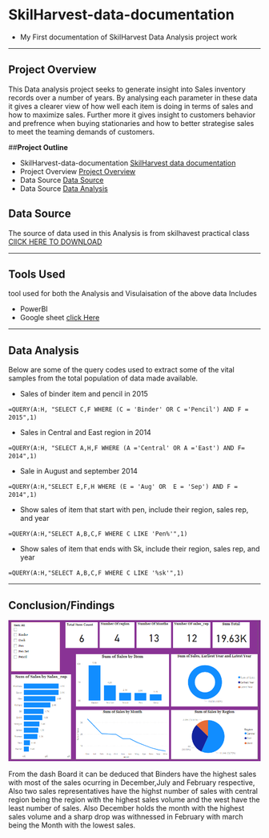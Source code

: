 # **SkilHarvest-data-documentation**
- My First documentation of SkilHarvest Data Analysis project work 

---
## Project Overview
This Data analysis project seeks to generate insight into Sales inventory records over a number of years. By analysing each parameter in these data it gives a clearer view of how well each item is doing in terms of sales and how to maximize sales. Further more it gives insight to customers behavior and prefrence when buying stationaries and how to better strategise sales to meet the teaming demands of customers.  


##**Project Outline**
- SkilHarvest-data-documentation [SkilHarvest data documentation](#skilharvest-data-documentation)
- Project Overview [Project Overview](#project-overview)
- Data Source [Data Source](#data-source)
- Data Source [Data Analysis](#data-analysis)


## Data Source 
The source of data used in this Analysis is from skilhavest practical class  [ClICK HERE TO DOWNLOAD](http://tinyurl.com/2hdwhpvm) 
![]()

---
## Tools Used 
 tool used for both the Analysis and Visulaisation of the above data Includes 
- PowerBI
- Google sheet [click Here](http://tinyurl.com/suswph5a)

---

## Data Analysis

Below are some of the query codes used to extract some of the vital samples from the total population of data made available.

- Sales of binder item and pencil in 2015 
```
=QUERY(A:H, "SELECT C,F WHERE (C = 'Binder' OR C ='Pencil') AND F = 2015",1)
```
- Sales in Central and East region in 2014
```
=QUERY(A:H, "SELECT A,H,F WHERE (A ='Central' OR A ='East') AND F= 2014",1) 
```
- Sale  in August and september 2014
```
=QUERY(A:H,"SELECT E,F,H WHERE (E = 'Aug' OR  E = 'Sep') AND F = 2014",1)
```
- Show sales of item that start with pen, include their region, sales rep, and year
```
=QUERY(A:H,"SELECT A,B,C,F WHERE C LIKE 'Pen%'",1)
```
- Show sales of item that ends with Sk, include their region, sales rep, and year
```
=QUERY(A:H,"SELECT A,B,C,F WHERE C LIKE '%sk'",1)
```
---

## Conclusion/Findings

![](Stationary_Supply_Dashboard.jpg)

From the dash Board it can be deduced that Binders have the highest sales with most of the sales ocurring in December,July and February respective, Also two sales representatives have the highst number of sales with central region being the region with the highest sales volume and the west have the least number of sales.
 Also December holds the month with the highest sales volume and a sharp drop was withnessed in February with march being the Month with the lowest sales.
